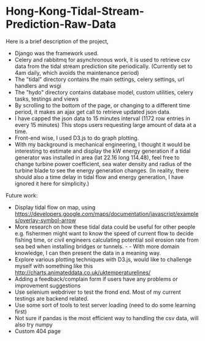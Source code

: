 # Hong-Kong-Tidal-Stream-Prediction-Raw-Data

Here is a brief description of the project,

- Django was the framework used.
- Celery and rabbitmq for asynchronous work, it is used to retrieve csv data from the tidal stream prediction site periodically. (Currently set to 4am daily, which avoids the maintenance period)
- The "tidal" directory contains the main settings, celery settings, url handlers and wsgi
- The "hydo" directory contains database model, custom utilities, celery tasks, testings and views
- By scrolling to the bottom of the page, or changing to a different time period, it makes an ajax get call to retrieve updated json data.
- I have capped the json data to 15 minutes interval (1172 row entries in every 15 minutes) This stops users requesting large amount of data at a time.
- Front-end wise, I used D3.js to do graph plotting.
- With my background is mechanical engineering, I thought it would be interesting to estimate and display the kW energy generation if a tidal generator was installed in area (lat 22.16 long 114.48), feel free to change turbine power coefficient, sea water density and radius of the turbine blade to see the energy generation changes. (In reality, there should also a time delay in tidal flow and energy generation, I have ignored it here for simplicity.)

Future work:
- Display tidal flow on map, using https://developers.google.com/maps/documentation/javascript/examples/overlay-symbol-arrow
- More research on how these tidal data could be useful for other people e.g. fishermen might want to know the speed of current flow to decide fishing time, or civil engineers calculating potential soil erosion rate from sea bed when installing bridges or tunnels. - - With more domain knowledge, I can then present the data in a meaning way.
- Explore various plotting techniques with D3.js, would like to challenge myself with something like this  http://charts.animateddata.co.uk/uktemperaturelines/ 
- Adding a feedback/complain form if users have any problems or improvement suggestions
- Use selenium webdriver to test the frond end. Most of my current testings are backend related.
- Use some sort of tools to test server loading (need to do some learning first)
- Not sure if pandas is the most efficient way to handling the csv data, will also try numpy
- Custom 404 page
